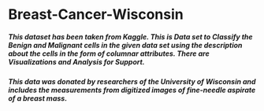 # Breast-Cancer-Wisconsin

##### This dataset has been taken from Kaggle. This is Data set to Classify the Benign and Malignant cells in the given data set using the description about the cells in the form of columnar attributes. There are Visualizations and Analysis for Support.
##### This data was donated by researchers of the University of Wisconsin and includes the measurements from digitized images of fine-needle aspirate of a breast mass.
